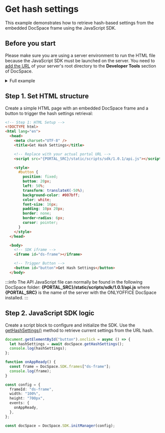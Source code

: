 # Get hash settings

This example demonstrates how to retrieve hash-based settings from the embedded DocSpace frame using the JavaScript SDK.

## Before you start

Please make sure you are using a server environment to run the HTML file because the JavaScript SDK must be launched on the server.
You need to [add the URL](../../get-started/get-started.md#step-1-specifying-the-docspace-url) of your server's root directory to the **Developer Tools** section of DocSpace.

<details>
  <summary>Full example</summary>

``` html
<!-- Step 1: HTML Setup -->
<!DOCTYPE html>
<html lang="en">
  <head>
    <meta charset="UTF-8" />
    <title>Get Hash Settings</title>

    <!-- Replace with your actual portal URL -->
    <script src="{PORTAL_SRC}/static/scripts/sdk/1.0.1/api.js"></script>

    <style>
      #button {
        position: fixed;
        bottom: 20px;
        left: 50%;
        transform: translateX(-50%);
        background-color: #007bff;
        color: white;
        font-size: 16px;
        padding: 10px 20px;
        border: none;
        border-radius: 6px;
        cursor: pointer;
      }
    </style>
  </head>

  <body>
    <!-- SDK iframe -->
    <iframe id="ds-frame"></iframe>

    <!-- Trigger Button -->
    <button id="button">Get Hash Settings</button>
  </body>

  <!-- Step 2: JavaScript SDK Logic -->
  <script>
    document.getElementById("button").onclick = async () => {
      let hashSettings = await docSpace.getHashSettings();
      console.log(hashSettings);
    };

    function onAppReady() {
      const frame = DocSpace.SDK.frames["ds-frame"];
      console.log(frame);
    }

    const config = {
      frameId: "ds-frame",
      width: "100%",
      height: "700px",
      events: {
        onAppReady,
      },
    };

    const docSpace = DocSpace.SDK.initManager(config);
  </script>
</html>
```

</details>

## Step 1. Set HTML structure

Create a simple HTML page with an embedded DocSpace frame and a button to trigger the hash settings retrieval:

``` html
<!-- Step 1: HTML Setup -->
<!DOCTYPE html>
<html lang="en">
  <head>
    <meta charset="UTF-8" />
    <title>Get Hash Settings</title>

    <!-- Replace with your actual portal URL -->
    <script src="{PORTAL_SRC}/static/scripts/sdk/1.0.1/api.js"></script>

    <style>
      #button {
        position: fixed;
        bottom: 20px;
        left: 50%;
        transform: translateX(-50%);
        background-color: #007bff;
        color: white;
        font-size: 16px;
        padding: 10px 20px;
        border: none;
        border-radius: 6px;
        cursor: pointer;
      }
    </style>
  </head>

  <body>
    <!-- SDK iframe -->
    <iframe id="ds-frame"></iframe>

    <!-- Trigger Button -->
    <button id="button">Get Hash Settings</button>
  </body>
```

:::info
The API JavaScript file can normally be found in the following DocSpace folder: **\{PORTAL_SRC\}/static/scripts/sdk/1.0.1/api.js** where **\{PORTAL_SRC\}** is the name of the server with the ONLYOFFICE DocSpace installed.
:::

## Step 2. JavaScript SDK logic

Create a script block to configure and initialize the SDK. Use the [getHashSettings()](../../usage-sdk/methods.md#gethashsettings) method to retrieve current settings from the URL hash.

``` ts
document.getElementById("button").onclick = async () => {
  let hashSettings = await docSpace.getHashSettings();
  console.log(hashSettings);
};

function onAppReady() {
  const frame = DocSpace.SDK.frames["ds-frame"];
  console.log(frame);
}

const config = {
  frameId: "ds-frame",
  width: "100%",
  height: "700px",
  events: {
    onAppReady,
  },
};

const docSpace = DocSpace.SDK.initManager(config);
```
